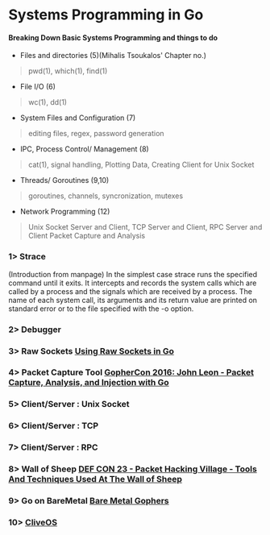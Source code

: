 # Systems Programming in Go

#### Breaking Down Basic Systems Programming and things to do

* Files and directories (5)(Mihalis Tsoukalos' Chapter no.)
> pwd(1), which(1), find(1)
* File I/O (6)
> wc(1), dd(1)
* System Files and Configuration (7)
> editing files, regex, password generation
* IPC, Process Control/ Management (8)
> cat(1), signal handling, Plotting Data, Creating Client for Unix Socket
* Threads/ Goroutines (9,10)
> goroutines, channels, syncronization, mutexes
* Network Programming (12)
> Unix Socket Server and Client, TCP Server and Client, RPC Server and Client
> Packet Capture and Analysis

### 1> Strace

(Introduction from manpage)
In the simplest case strace runs the specified command until it exits. It  intercepts and records the system calls which are called by a process and the signals which are received by a process. The name of each system call, its arguments and its return value are printed on standard error or to the file specified with the -o option.


### 2> Debugger
### 3> Raw Sockets [Using Raw Sockets in Go](https://css.bz/2016/12/08/go-raw-sockets.html)
### 4> Packet Capture Tool [GopherCon 2016: John Leon - Packet Capture, Analysis, and Injection with Go](https://www.youtube.com/watch?v=APDnbmTKjgM)
### 5> Client/Server : Unix Socket
### 6> Client/Server : TCP
### 7> Client/Server : RPC
### 8> Wall of Sheep [DEF CON 23 - Packet Hacking Village - Tools And Techniques Used At The Wall of Sheep](https://www.youtube.com/watch?v=o_OoUv_HPls)
### 9> Go on BareMetal [Bare Metal Gophers](https://github.com/achilleasa/bare-metal-gophers)
### 10> [CliveOS](http://lsub.org/export/clivesys.pdf)
